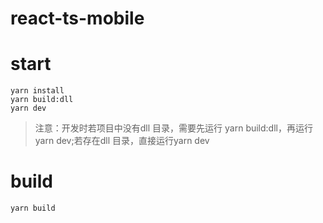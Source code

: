 # react-ts-mobile

# start
```
yarn install
yarn build:dll
yarn dev
```

> 注意：开发时若项目中没有dll 目录，需要先运行 yarn build:dll，再运行yarn dev;若存在dll 目录，直接运行yarn dev

# build
```
yarn build
```

